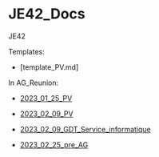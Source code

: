 # JE42_Docs
JE42

Templates:

- [template_PV.md]


In AG_Reunion:

- [2023_01_25_PV](https://github.com/Junior-42Lausanne/JE42_Docs/blob/main/AG_Reunion/2023_01_25_PV.md)

- [2023_02_09_PV](https://github.com/Junior-42Lausanne/JE42_Docs/blob/main/AG_Reunion/2023_02_09_PV.md)
- [2023_02_09_GDT_Service_informatique](https://github.com/Junior-42Lausanne/JE42_Docs/blob/main/AG_Reunion/2023_02_09_GDT_Service_informatique.md)

- [2023_02_25_pre_AG](https://github.com/Junior-42Lausanne/JE42_Docs/blob/main/AG_Reunion/2023_02_25_Pre_AG.md)



